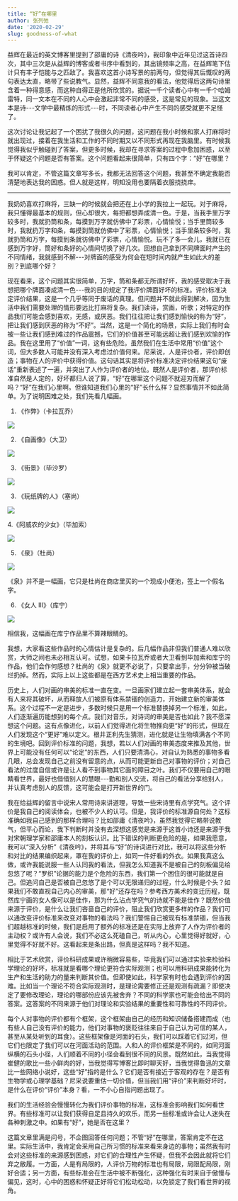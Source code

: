 ```yaml
---
title: “好”在哪里
author: 张列弛
date: '2020-02-29'
slug: goodness-of-what
---
```

益辉在最近的英文博客里提到了邵庸的诗《清夜吟》，我印象中近年见过这首诗四次，其中三次是从益辉的博客或者书序中看到的，其出镜频率之高，在益辉笔下估计只有丰子恺能与之匹敌了。我喜欢这首小诗写景的前两句，但觉得其后慨叹的两句表达太直，略带了些说教气。显然，益辉不同意我的看法，他觉得后这两句诗里含着一种得意感，而这种自得正是他所欣赏的。据说一千个读者心中有一千个哈姆雷特，同一文本在不同的人心中会激起非常不同的感受，这是常见的现象。当这文本是诗---文学中最精炼的形式---时，不同读者心中产生不同的感受就更不足怪了。    

这次讨论让我记起了一个困扰了我很久的问题，这问题在我小时候和家人打麻将时就出现过，接着在我生活和工作的不同时期又以不同形式再现在我脑里。有时候我觉得我似乎触碰到了答案，但更多时候，我却在寻求答案的过程中愈加困惑，以至于怀疑这个问题是否有答案。这个问题看起来很简单，只有四个字：“好”在哪里？  

我可以肯定，不管这篇文章写多长，我都无法回答这个问题，我甚至不确定我能否清楚地表达我的困惑。但人就是这样，明知没用也要隔着衣服挠挠痒。  

-------

我奶奶喜欢打麻将，三缺一的时候就会把还在上小学的我拉上一起玩。对于麻将，我只懂得最基本的规则，但心却很大，每把都想弄成清一色。于是，当我手里万字较多时，我就扔筒和条，每摸到万字就仿佛中了彩票，心情愉悦；当手里筒较多时，我就扔万字和条，每摸到筒就仿佛中了彩票，心情愉悦；当手里条较多时，我就扔筒和万字，每摸到条就彷佛中了彩票，心情愉悦。玩不了多一会儿，我就已在感到万字好，筒好和条好的心情间切换了好几次。回想自己拿到不同牌面时产生的不同情绪，我就感到不解---对牌面的感受为何会在短时间内就产生如此大的差别？到底哪个好？    

现在看来，这个问题其实很简单，万字，筒和条都无所谓好坏，我的感受取决于我想把哪个牌面凑成清一色---我的目的规定了我评价牌面好坏的标准。评价标准决定评价结果，这是一个几乎等同于废话的真理。但问题并不就此得到解决，因为生活中我们需要处理的情形要远比打麻将复杂。我们读诗，赏画，听歌；对特定的作品我们可能会感到喜欢，无感，或厌恶。我们往往把让我们感到愉快的称为“好”，把让我们感到厌恶的称为“不好”。当然，这是一个简化的场景，实际上我们有时会被一些让我们感到难过的作品震撼，它们的价值甚至可能远超让我们感到欢愉的作品。我在这里用了“价值”一词，这有些危险。虽然我们在生活中常用“价值”这个词，但大多数人可能并没有深入考虑过价值何来。尼采说，人是评价者，评价即创造；事物在人的评价中获得价值。这句话其实是将评价标准决定评价结果这句“废话”重新表述了一遍，并突出了人作为评价者的地位。既然人是评价者，那评价标准自然是人定的，好坏都归人说了算，“好”在哪里这个问题不就迎刃而解了吗？“好”在我们心里啊。但谁知道我们心里的“好”长什么样？显然事情并不如此简单。为了说明困难之处，我们先看几幅画。   

1. 《作弊》（卡拉瓦乔）

![](https://upload.wikimedia.org/wikipedia/commons/thumb/1/1d/Cardsharps.jpg/1920px-Cardsharps.jpg)  

2. 《自画像》（大卫）   

![](https://upload.wikimedia.org/wikipedia/commons/thumb/c/c6/David_Self_Portrait.jpg/1024px-David_Self_Portrait.jpg)


3. 《街景》（毕沙罗）

![](https://upload.wikimedia.org/wikipedia/commons/thumb/1/15/Camille_Pissarro_-_Boulevard_Montmartre_-_Eremitage.jpg/1920px-Camille_Pissarro_-_Boulevard_Montmartre_-_Eremitage.jpg)


3.  《玩纸牌的人》（塞尚）

![](https://upload.wikimedia.org/wikipedia/commons/d/d4/Paul_C%C3%A9zanne%2C_1892-95%2C_Les_joueurs_de_carte_%28The_Card_Players%29%2C_60_x_73_cm%2C_oil_on_canvas%2C_Courtauld_Institute_of_Art%2C_London.jpg)

4.《阿威农的少女》（毕加索） 

![](https://upload.wikimedia.org/wikipedia/en/thumb/4/4c/Les_Demoiselles_d%27Avignon.jpg/1280px-Les_Demoiselles_d%27Avignon.jpg)  

5. 《泉》（杜尚） 

![](https://upload.wikimedia.org/wikipedia/commons/d/dd/Marcel_Duchamp%2C_1917%2C_Fountain%2C_photograph_by_Alfred_Stieglitz.jpg)  

《泉》并不是一幅画，它只是杜尚在商店里买的一个现成小便池，签上一个假名字。

6. 《女人 III》（库宁）

![](https://arthive.com/res/media/img/orig/work/0e1/350421@2x.webp)  

相信我，这幅画在库宁作品里不算辣眼睛的。   

我想，大家看这些作品时的心情估计是复杂的。后几幅作品非但我们普通人难以欣赏，大师之间也未必相互认可。试想，如果卡拉瓦乔或者大卫看到毕加索和库宁的作品，他们会作何感想？杜尚的《泉》就更不必说了，只要拿出手，分分钟被当破烂扔掉。然而，实际上以上这些都是在西方艺术史上相当重要的作品。   

历史上，人们对画的审美的标准一直在变。一旦画家们建立起一套审美体系，就会有人来将其破坏，从而释放人们被原有体系禁锢的创造力，开始建立新的审美体系。这个过程不一定是进步，多数时候只是用一个标准替换掉另一个标准，如此，人们逐渐遍历能想到的每个点。我们对音乐，对诗词的审美是否也如此？我不愿深想这个问题。这有点像进化，以前人们觉得进化将生物推向更“好”的形式，但现在人们发现这个“更好”难以定义。根井正利先生猜测，进化就是让生物填满各个不同的生境吧。回到评价标准的问题，我想，若以人们对画的审美态度来推及其他，世界上可能没有任何可以“论定”的东西，人们只要清清心，对自认为熟悉的事物多看几眼，总会发现自己之前没有留意的点，从而可能更新自己对事物的评价；对自己看法的过度自信或许是让人看不到事物其它面的障目之叶。我们不仅要用自己的眼睛看世界，最好也借借别人的慧眼---勤和别人交流，将自己的看法分享给别人，并认真考虑别人的反馈，这可能会是打开新世界的门。   

我在给益辉的留言中说宋人常用诗来讲道理，导致一些宋诗里有点学究气。这个评价是我自己的阅读体会，也被不少人的认可。但是，我评价的标准源自何处？这标准确如我自己感到的那样合理吗？比如邵庸《清夜吟》，虽然我觉得它略带说教气，但平心而论，我下判断时并没有去深想这感觉是来源于这首小诗还是来源于我对宋朝理学家和邵庸本人的刻板认识。比下错误的判断更危险的是，如果我愿意，我可以“深入分析”《清夜吟》，并将其与“好”的诗词进行对比，我可以将这些分析和对比的结果编织起来，罩在我的评价上，如同一件好看的外衣。如果我真这么做，或许我能说服一些人认同我的看法，但我怎么知道我不是被自己的刻板偏见给忽悠了呢？“罗织”论据的能力是个危险的东西，我们第一个困住的很可能就是自己。但追问自己是否被自己忽悠了是个可以无限递归的过程，什么时候是个头？如果我们不敢直视自己内心的审美，那“好”还存在吗？参考西方美术的变迁历程，既然库宁画的女人像可以是佳作，那为什么沾点学究气的诗就不能是佳作？既然价值来源于评价，是什么让我们吝啬自己的评价，阻止我们欣赏更多样的作品？我们可以通改变评价标准来改变对事物的看法吗？我们警惕自己被现有标准禁锢，但当我们超越标准的时候，我们是启用了额外的标准还是在实际上放弃了人作为评价者的主动权？或许有人会说，我们不必这么死磕自己，听从内心，心里觉得好就好，心里觉得不好就不好。这看起来是条出路，但真是这样吗？我不知道。               

相比于艺术欣赏，评价科研成果或许稍微容易些，毕竟我们可以通过实验来检验科学理论的好坏，标准就是看哪个理论更符合实际观测；也可以用科研成果能转化为生产和生活的助力的量来判断其价值。但即使如此，科学家有时也会遇到评价的困难。比如当一个理论不符合实际观测时，是理论需要修正还是观测有疏漏？即使决定了要修改理论，理论的哪部份应该先被舍弃？不同的科学家也可能会给出不同的答案。这答案的不同来源于他们对理论和实验结果的重要性和可靠性的不同评价。      

每个人对事物的评价都有个框架，这个框架由自己的经历和知识储备搭建而成（也有些人自己没有评价的能力，他们对事物的褒贬往往来自于自己认为可信的某人，甚至从某处听到的耳食）。这些框架像是河面的石头，我们可以踩着它们过河，但它们也限定了我们可以在河面活动的范围。人和人的评价框架是不同的，如同河面纵横的石头小径，人们顺着不同的小径会看到很不同的风景。既然如此，当我觉得崔健的歌比一些小鲜肉的好，当我觉得写博客比即时聊天好，当我觉得鲁迅的文章比一些网络小说好，这些“好”指的是什么？它们是否有接近于客观的存在？是否有生物学或心理学基础？尼采说要重估一切价值，但当我们用“评价”来判断好坏时，是什么在评价“评价”本身？看，一不小心自指问题出现了。         

我们的生活经验会慢慢转化为我们评价事物的标准，这标准会影响我们如何看世界。有些标准可以让我们获得自足且持久的欢乐，而另一些标准或许会让人迷失在各种刺激之中。如果有“好”，她是否在这里？   

这篇文章里满是问号，不企图回答任何问题；不管“好”在哪里，答案肯定不在这里。实际生活中，我肯定会采用自己所习惯的标准来看来身边的事物；虽然我有时会对这些标准的来源感到困惑，对它们的合理性产生怀疑，但我不会因此就将它们弃之敝履。一方面，人是有局限的，人评价万物的标准也有局限，局限配局限，刚好合适；另一方面，有些标准会在生活中被不断强化，这种强化有时来自于傲慢与偏见，这时，心中的困惑和怀疑正好将它们松动松动，以免锁定了我们看世界的视角。   


















